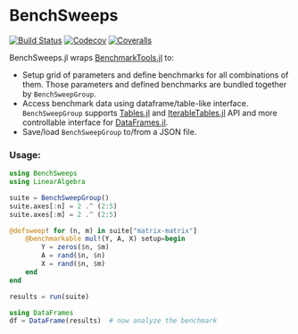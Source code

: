 # BenchSweeps

[![Build Status](https://travis-ci.com/tkf/BenchSweeps.jl.svg?branch=master)](https://travis-ci.com/tkf/BenchSweeps.jl)
[![Codecov](https://codecov.io/gh/tkf/BenchSweeps.jl/branch/master/graph/badge.svg)](https://codecov.io/gh/tkf/BenchSweeps.jl)
[![Coveralls](https://coveralls.io/repos/github/tkf/BenchSweeps.jl/badge.svg?branch=master)](https://coveralls.io/github/tkf/BenchSweeps.jl?branch=master)

BenchSweeps.jl wraps [BenchmarkTools.jl] to:

* Setup grid of parameters and define benchmarks for all combinations
  of them.  Those parameters and defined benchmarks are bundled
  together by `BenchSweepGroup`.
* Access benchmark data using dataframe/table-like interface.
  `BenchSweepGroup` supports [Tables.jl] and [IterableTables.jl] API
  and more controllable interface for [DataFrames.jl].
* Save/load `BenchSweepGroup` to/from a JSON file.

[BenchmarkTools.jl]: https://github.com/JuliaCI/BenchmarkTools.jl
[Tables.jl]: https://github.com/JuliaData/Tables.jl
[IterableTables.jl]: https://github.com/queryverse/IterableTables.jl
[DataFrames.jl]: https://github.com/JuliaData/DataFrames.jl

### Usage:

```julia
using BenchSweeps
using LinearAlgebra

suite = BenchSweepGroup()
suite.axes[:n] = 2 .^ (2:5)
suite.axes[:m] = 2 .^ (2:5)

@defsweep! for (n, m) in suite["matrix-matrix"]
    @benchmarkable mul!(Y, A, X) setup=begin
        Y = zeros($n, $m)
        A = rand($n, $n)
        X = rand($n, $m)
    end
end

results = run(suite)

using DataFrames
df = DataFrame(results)  # now analyze the benchmark
```

